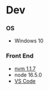 # Dev

### OS

* Windows 10

### Front End

* [nvm 1.1.7](https://github.com/coreybutler/nvm-windows/releases/download/1.1.7/nvm-setup.zip)
* node 16.5.0
* [VS Code](https://code.visualstudio.com/Download)
